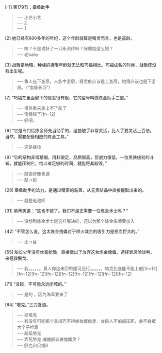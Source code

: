 
[-1] 第179节：章鱼助手
>--- 小艺小艺<br>
>--- 2<br>
>--- 1<br>

[2] 她已经有800多年的年纪，这个年龄就算是精灵而言，也是高龄。
>--- 咦？不是说好了一只永流传吗？保质期这么短？<br>
>--- 老baby<br>

[3] 战贩是地精，种族的极限年龄就无法和巧福相比。巧福成名的时候，战贩还没有出生呢。
>--- 鱼人在下游层，人族中游层，精灵族应该是上游层，地精应该也是下游层。（“血脉长河”）<br>

[7] “巧福在里面留下的信息很有限，它的型号叫做炼金助手三型。”
>--- 塔克看来是上不了船了<br>
>--- 俺猜错了[fn=12]<br>
>--- 好吧，<br>

[8] “它是专门给炼金师充当助手的，这些触手非常灵活，比人手要灵活上百倍。当然，需要配备相应的炼金工具。”
>--- 这是嫁妆<br>

[9] “它的结构非常精细，用料很足，品质很高，但战力很低。一位黑铁级别的斗者，就能压制它。给斗者足够的时间，就能将其敲毁。”
>--- 敲毁好像也通<br>
>--- 敲→销<br>

[28] 章鱼助手的法力，是通过精密的装置，从元素结晶中直接提取出来的。
>--- 就是电池呗<br>

[31] 紫蒂笑道：“这也不错了。我们不是正需要一位炼金术士吗？”
>--- 没想到炼金术士是这样解决的，还以为那个炼金宗师要加入<br>

[42] “不管怎么说，这太炼金傀儡对于喷火城主的吸引力是相当巨大的。”
>--- 太→台<br>

[55] 船长少年没有丝毫犹豫，直接做出了放弃这台炼金傀儡，选择冒风险谈判，来拯救鬃戈。
>--- 我。。。。。。真人你这来回甩尾可还行。。。。。。塔克到底能不能上船[fn=12][fn=12][fn=12][fn=12][fn=12][fn=12][fn=12][fn=12][fn=12]<br>

[71] “没错，不可能永远闭城的。”
>--- 是的 ，因为海军要来了<br>

[84] “塔克。”三刀答道。
>--- 斯塔克<br>
>--- 有没有可能那个圣域巴不得嫁妆被偷走，女巨人不怕被压死，会不会被大个子检漏<br>
>--- 超级塔克<br>
>--- 弄死塔克  魂魄抓去做傀儡灵？<br>
>--- 舒克和贝塔β<br>
